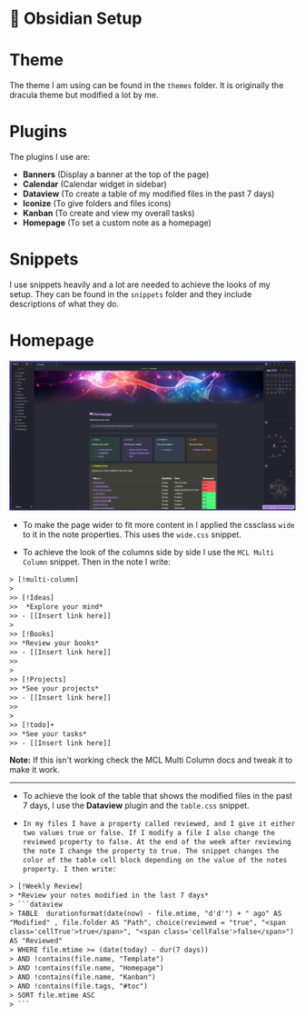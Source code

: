 # 📝 Obsidian Setup 

# Theme
The theme I am using can be found in the `themes` folder. It is originally the dracula theme but modified a lot by me.

# Plugins
The plugins I use are:
- **Banners** (Display a banner at the top of the page)
- **Calendar** (Calendar widget in sidebar)
- **Dataview** (To create a table of my modified files in the past 7 days)
- **Iconize** (To give folders and files icons)
- **Kanban** (To create and view my overall tasks)
- **Homepage** (To set a custom note as a homepage)

# Snippets
I use snippets heavily and a lot are needed to achieve the looks of my setup. They can be found in the `snippets` folder and they include descriptions of what they do.

# Homepage

![Obsidian Homepage](assets/github-obsidian.jpg)

- To make the page wider to fit more content in I applied the cssclass `wide` to it in the note properties. This uses the `wide.css` snippet.

- To achieve the look of the columns side by side I use the `MCL Multi Column` snippet. Then in the note I write:
```
> [!multi-column]
>
>> [!Ideas]
>>  *Explore your mind*
>> - [[Insert link here]]
>
>> [!Books]
>> *Review your books*
>> - [[Insert link here]]
>> 
>
>> [!Projects]
>> *See your projects* 
>> - [[Insert link here]]
>>
>
>> [!todo]+
>> *See your tasks*
>> - [[Insert link here]]
```

**Note:** If this isn't working check the MCL Multi Column docs and tweak it to make it work.

<hr>

- To achieve the look of the table that shows the modified files in the past 7 days, I use the **Dataview** plugin and the `table.css` snippet. 
-     In my files I have a property called reviewed, and I give it either two values true or false. If I modify a file I also change the reviewed property to false. At the end of the week after reviewing the note I change the property to true. The snippet changes the color of the table cell block depending on the value of the notes property. I then write: 

```
> [!Weekly Review]
> *Review your notes modified in the last 7 days*
> ```dataview
> TABLE  durationformat(date(now) - file.mtime, "d'd'") + " ago" AS "Modified" , file.folder AS "Path", choice(reviewed = "true", "<span class='cellTrue'>true</span>", "<span class='cellFalse'>false</span>") AS "Reviewed"
> WHERE file.mtime >= (date(today) - dur(7 days))
> AND !contains(file.name, "Template")
> AND !contains(file.name, "Homepage")
> AND !contains(file.name, "Kanban")
> AND !contains(file.tags, "#toc")
> SORT file.mtime ASC
> ```
```
